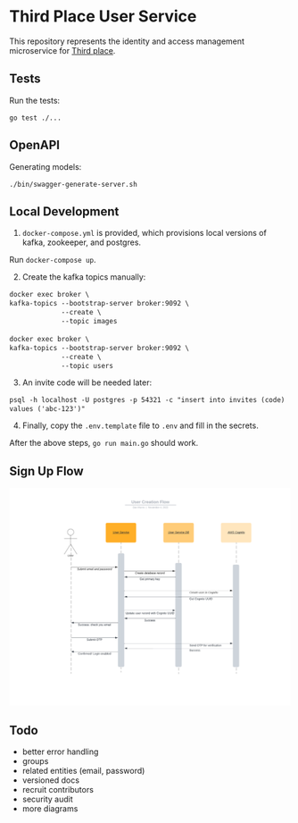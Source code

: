 # Third Place User Service

This repository represents the identity and access management microservice for [Third place](https://thirdplaceapp.com).

## Tests

Run the tests:
```
go test ./...
```

## OpenAPI

Generating models:
```
./bin/swagger-generate-server.sh
```

## Local Development

1. `docker-compose.yml` is provided, which provisions local versions of kafka, zookeeper, and postgres.

Run `docker-compose up`.

2. Create the kafka topics manually:

```
docker exec broker \
kafka-topics --bootstrap-server broker:9092 \
             --create \
             --topic images

docker exec broker \
kafka-topics --bootstrap-server broker:9092 \
             --create \
             --topic users
```

3. An invite code will be needed later:

```
psql -h localhost -U postgres -p 54321 -c "insert into invites (code) values ('abc-123')"
```

4. Finally, copy the `.env.template` file to `.env` and fill in the secrets.

After the above steps, `go run main.go` should work.

## Sign Up Flow

![Sign up flow](https://github.com/third-place/user-service/blob/main/ref/sign-up.png?raw=true)

## Todo

* better error handling
* groups
* related entities (email, password)
* versioned docs
* recruit contributors
* security audit
* more diagrams

